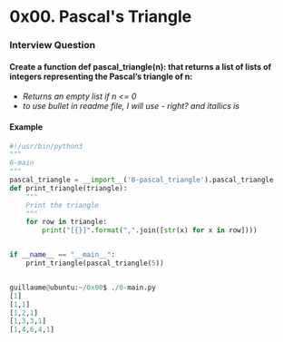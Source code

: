# 0x00. Pascal's Triangle

### Interview Question

#### Create a function def pascal_triangle(n): that returns a list of lists of integers representing the Pascal’s triangle of n:

- *Returns an empty list if n <= 0*
- *to use bullet in readme file,  I will use - right? and itallics is*

#### Example
```python
#!/usr/bin/python3
"""
0-main
"""
pascal_triangle = __import__('0-pascal_triangle').pascal_triangle
def print_triangle(triangle):
    """
    Print the triangle
    """
    for row in triangle:
        print("[{}]".format(",".join([str(x) for x in row])))


if __name__ == "__main__":
    print_triangle(pascal_triangle(5))


guillaume@ubuntu:~/0x00$ ./0-main.py
[1]
[1,1]
[1,2,1]
[1,3,3,1]
[1,4,6,4,1]